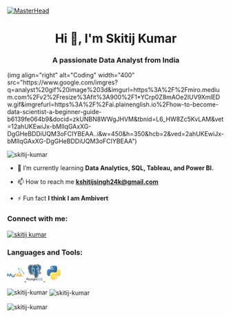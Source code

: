 [![MasterHead](https://www.istockphoto.com/vector/mix-race-businesspeople-traders-analyzing-financial-statistics-data-analysis-gm1310506419-399890946?searchscope=image%2Cfilm)](https://rishavchanda.io)
<h1 align="center">Hi 👋, I'm Skitij Kumar</h1>
<h3 align="center">A passionate Data Analyst from India</h3>
(img align="right" alt="Coding" width="400" src="https://www.google.com/imgres?q=analyst%20gif%20image%203d&imgurl=https%3A%2F%2Fmiro.medium.com%2Fv2%2Fresize%3Afit%3A900%2F1*YCrp0Z8mAOe2IUV9XmlEDw.gif&imgrefurl=https%3A%2F%2Fai.plainenglish.io%2Fhow-to-become-data-scientist-a-beginner-guide-b6139fe064b9&docid=zkUNBN8WWgJHVM&tbnid=L6_HW8Zc5KvLAM&vet=12ahUKEwiJx-bMlIqGAxXG-DgGHeBDDiUQM3oFCIYBEAA..i&w=450&h=350&hcb=2&ved=2ahUKEwiJx-bMlIqGAxXG-DgGHeBDDiUQM3oFCIYBEAA")

<p align="left"> <img src="https://komarev.com/ghpvc/?username=skitij-kumar&label=Profile%20views&color=0e75b6&style=flat" alt="skitij-kumar" /> </p>

- 🌱 I’m currently learning **Data Analytics, SQL, Tableau, and Power BI.**

- 📫 How to reach me **kshitijsingh24k@gmail.com**

- ⚡ Fun fact **I think I am Ambivert**

<h3 align="left">Connect with me:</h3>
<p align="left">
<a href="https://linkedin.com/in/skitij kumar" target="blank"><img align="center" src="https://raw.githubusercontent.com/rahuldkjain/github-profile-readme-generator/master/src/images/icons/Social/linked-in-alt.svg" alt="skitij kumar" height="30" width="40" /></a>
</p>

<h3 align="left">Languages and Tools:</h3>
<p align="left"> <a href="https://www.mysql.com/" target="_blank" rel="noreferrer"> <img src="https://raw.githubusercontent.com/devicons/devicon/master/icons/mysql/mysql-original-wordmark.svg" alt="mysql" width="40" height="40"/> </a> <a href="https://www.postgresql.org" target="_blank" rel="noreferrer"> <img src="https://raw.githubusercontent.com/devicons/devicon/master/icons/postgresql/postgresql-original-wordmark.svg" alt="postgresql" width="40" height="40"/> </a> <a href="https://www.python.org" target="_blank" rel="noreferrer"> <img src="https://raw.githubusercontent.com/devicons/devicon/master/icons/python/python-original.svg" alt="python" width="40" height="40"/> </a> </p>

<p><img align="left" src="https://github-readme-stats.vercel.app/api/top-langs?username=skitij-kumar&show_icons=true&locale=en&layout=compact" alt="skitij-kumar" /></p>

<p>&nbsp;<img align="center" src="https://github-readme-stats.vercel.app/api?username=skitij-kumar&show_icons=true&locale=en" alt="skitij-kumar" /></p>

<p><img align="center" src="https://github-readme-streak-stats.herokuapp.com/?user=skitij-kumar&" alt="skitij-kumar" /></p>

